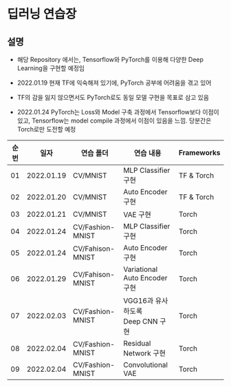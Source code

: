# 딥러닝 연습장

## 설명
- 해당 Repository 에서는, Tensorflow와 PyTorch를 이용해 다양한 Deep Learning을 구현할 예정임

- 2022.01.19 현재 TF에 익숙해져 있기에, PyTorch 공부에 어려움을 겪고 있어
- TF의 감을 잃지 않으면서도 PyTorch로도 동일 모델 구현을 목표로 삼고 있음
- 2022.01.24 PyTorch는 Loss와 Model 구축 과정에서 Tensorflow보다 이점이 있고, Tensorflow는 model compile 과정에서 이점이 있음을 느낌. 당분간은 Torch로만 도전할 예정

|순번|일자|연습 폴더|연습 내용|Frameworks|
|---|---|---|---|---|
|01|2022.01.19|CV/MNIST|MLP Classifier 구현|TF & Torch|
|02|2022.01.20|CV/MNIST|Auto Encoder 구현|TF & Torch|
|03|2022.01.21|CV/MNIST|VAE 구현|Torch|
|04|2022.01.24|CV/Fashion-MNIST|MLP Classifier 구현|Torch|
|05|2022.01.24|CV/Fahison-MNIST|Auto Encoder 구현|Torch|
|06|2022.01.29|CV/Fahison-MNIST|Variational Auto Encoder 구현|Torch|
|07|2022.02.03|CV/Fashion-MNIST|VGG16과 유사하도록<br>Deep CNN 구현|Torch|
|08|2022.02.04|CV/Fashion-MNIST|Residual Network 구현|Torch|
|09|2022.02.04|CV/Fashion-MNIST|Convolutional VAE  |Torch|
